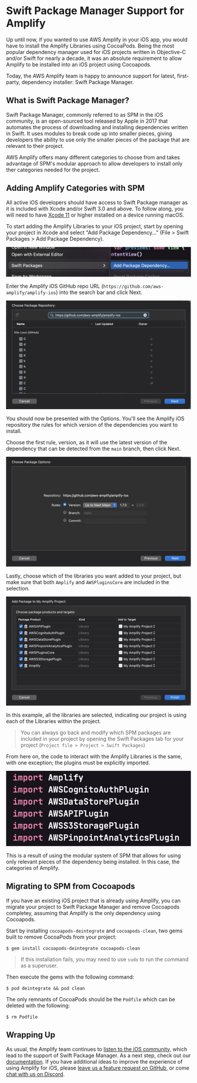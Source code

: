 # Swift Package Manager Support for Amplify

Up until now, if you wanted to use AWS Amplify in your iOS app, you would have to install the Amplify Libraries using CocoaPods. Being the most popular dependency manager used for iOS projects written in Objective-C and/or Swift for nearly a decade, it was an absolute requirement to allow Amplify to be installed into an iOS project using Cocoapods.

Today, the AWS Amplify team is happy to announce support for latest, first-party, dependency installer: Swift Package Manager.

## What is Swift Package Manager?

Swift Package Manager, commonly referred to as SPM in the iOS community, is an open-sourced tool released by Apple in 2017 that automates the process of downloading and installing dependencies written in Swift. It uses modules to break code up into smaller pieces, giving developers the ability to use only the smaller pieces of the package that are relevant to their project.

AWS Amplify offers many different categories to choose from and takes advantage of SPM's modular approach to allow developers to install only ther categories needed for the project.

## Adding Amplify Categories with SPM

All active iOS developers should have access to Swift Package manager as it is included with Xcode and/or Swift 3.0 and above. To follow along, you will need to have [Xcode 11](https://developer.apple.com/xcode/) or higher installed on a device running macOS.

To start adding the Amplify Libraries to your iOS project, start by opening your project in Xcode and select "Add Package Dependency..." (File > Swift Packages > Add Package Dependency).

![Add package dependency](assets/add-package-dependency.png)

Enter the Amplify iOS GitHub repo URL (`https://github.com/aws-amplify/amplify-ios`) into the search bar and click Next.

![Search for repo](assets/search-amplify-repo.png)

You should now be presented with the Options. You'll see the Amplify iOS repository the rules for which version of the dependencies you want to install.

Choose the first rule, version, as it will use the latest version of the dependency that can be detected from the `main` branch, then click Next.

![Dependency version options](assets/dependency-version-options.png)

Lastly, choose which of the libraries you want added to your project, but make sure that both `Amplify` and `AWSPluginsCore` are included in the selection.

![Select dependencies](assets/select-dependencies.png)

In this example, all the libraries are selected, indicating our project is using each of the Libraries within the project.

> You can always go back and modify which SPM packages are included in your project by opening the Swift Packages tab for your project (`Project file > Project > Swift Packages`)

From here on, the code to interact with the Amplify Libraries is the same, with one exception; the plugins must be explicitly imported.

![Import statements](assets/import-statements.png)

This is a result of using the modular system of SPM that allows for using only relevant pieces of the dependency being installed. In this case, the categories of Amplify.

## Migrating to SPM from Cocoapods

If you have an existing iOS project that is already using Amplify, you can migrate your project to Swift Package Manager and remove Cocoapods completey, assuming that Amplify is the only dependency using Cocoapods.

Start by installing `cocoapods-deintegrate` and `cocoapods-clean`, two gems built to remove CocoaPods from your project:

```shell
$ gem install cocoapods-deintegrate cocoapods-clean
```

> If this installation fails, you may need to use `sudo` to run the command as a superuser.

Then execute the gems with the following command:

```shell
$ pod deintegrate && pod clean
```

The only remnants of CocoaPods should be the `Podfile` which can be deleted with the following:

```shell
$ rm Podfile
```

## Wrapping Up

As usual, the Amplify team continues to [listen to the iOS community](https://github.com/aws-amplify/amplify-ios/issues/90), which lead to the support of Swift Package Manager. As a next step, check out our [documentation](https://docs.amplify.aws/lib/project-setup/create-application/q/platform/ios). If you have additional ideas to improve the experience of using Amplify for iOS, please [leave us a feature request on GitHub](https://github.com/aws-amplify/amplify-ios/issues/new), or come [chat with us on Discord](https://discord.gg/amplify).
